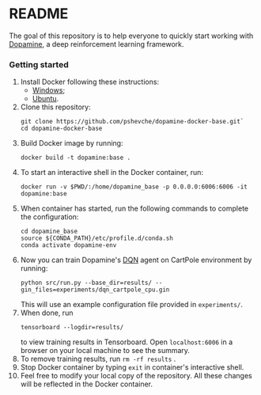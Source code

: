 # README #

The goal of this repository is to help everyone to quickly start working with [Dopamine][dopamine], a deep reinforcement learning framework. 

### Getting started ###

1. Install Docker following these instructions:
    - [Windows][windocker];
    - [Ubuntu][ubuntudocker].
2. Clone this repository:
    ```
    git clone https://github.com/pshevche/dopamine-docker-base.git`
    cd dopamine-docker-base
    ```
3. Build Docker image by running:
    ```
    docker build -t dopamine:base .
    ```
4. To start an interactive shell in the Docker container, run:
    ```
    docker run -v $PWD/:/home/dopamine_base -p 0.0.0.0:6006:6006 -it dopamine:base
    ```
5. When container has started, run the following commands to complete the configuration:
    ```
    cd dopamine_base
    source ${CONDA_PATH}/etc/profile.d/conda.sh
    conda activate dopamine-env
    ```
6. Now you can train Dopamine's [DQN][dqn] agent on CartPole environment by running:
    ```
    python src/run.py --base_dir=results/ --gin_files=experiments/dqn_cartpole_cpu.gin
    ```
    This will use an example configuration file provided in `experiments/`.
7. When done, run 
    ```
    tensorboard --logdir=results/
    ``` 
    to view training results in Tensorboard. Open `localhost:6006` in a browser on your local machine to see the summary.
8. To remove training results, run `rm -rf results` .
9. Stop Docker container by typing `exit` in container's interactive shell.
10. Feel free to modify your local copy of the repository. All these changes will be reflected in the Docker container.

[dopamine]: https://github.com/google/dopamine
[windocker]: https://docs.docker.com/docker-for-windows/install/
[ubuntudocker]: https://docs.docker.com/install/linux/docker-ce/ubuntu/
[dqn]: https://storage.googleapis.com/deepmind-media/dqn/DQNNaturePaper.pdf
